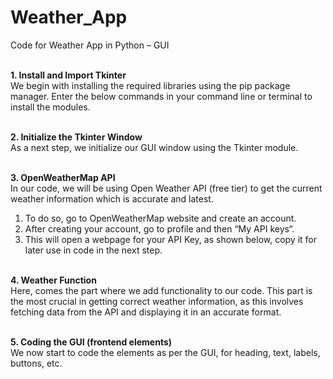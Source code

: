 # Weather_App
Code for Weather App in Python – GUI

<br><b>1. Install and Import Tkinter</br></b>
We begin with installing the required libraries using the pip package manager. Enter the below commands in your command line or terminal to install the modules.

<br><b>2. Initialize the Tkinter Window</br></b>
As a next step, we initialize our GUI window using the Tkinter module.

<br><b>3. OpenWeatherMap API</br></b>
In our code, we will be using Open Weather API (free tier) to get the current weather information which is accurate and latest.

1. To do so, go to OpenWeatherMap website and create an account.
2. After creating your account, go to profile and then “My API keys“.
3. This will open a webpage for your API Key, as shown below, copy it for later use in code in the next step.

<br><b>4. Weather Function</br></b>
Here, comes the part where we add functionality to our code. This part is the most crucial in getting correct weather information, as this involves fetching data from the API and displaying it in an accurate format.

<br><b>5. Coding the GUI (frontend elements)</br></b>
We now start to code the elements as per the GUI, for heading, text, labels, buttons, etc.
